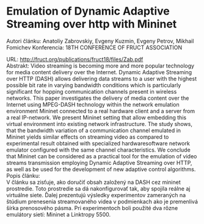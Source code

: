 # Emulation of  Dynamic Adaptive Streaming over http with Mininet
Autori článku: Anatoliy Zabrovskiy, Evgeny Kuzmin, Evgeny Petrov, Mikhail 
Fomichev Konferencia: 18TH CONFERENCE OF FRUCT ASSOCIATION 

URL: http://fruct.org/publications/fruct18/files/Zab.pdf  
Abstrakt: 
Video streaming is becoming more and more popular technology for media content delivery over the Internet. 
Dynamic Adaptive Streaming over HTTP (DASH) allows delivering data streams to a user with the highest possible bit rate in varying bandwidth conditions which is particularly significant for hopping communication channels present in wireless networks. 
This paper investigates the delivery of media content over the Internet using MPEG-DASH technology within the network emulation environment Mininet connected to a real hardware client and a server from a real IP-network. 
We present Mininet setting that allow embedding this virtual environment into existing network infrastructure.
 The study shows, that the bandwidth variation of a communication channel emulated in Mininet yields similar effects on streaming video as compared to experimental result obtained with specialized hardwaresoftware network emulator configured with the same channel characteristics.
 We conclude that Mininet can be considered as a practical tool for the emulation of video streams transmission employing Dynamic Adaptive Streaming over HTTP, as well as be used for the development of new adaptive control algorithms.   
Popis článku:  
V článku sa zisťuje, ako doručiť obsah založený na DASH cez mininet prostredie. 
Toto prostredie sa dá nakonfigurovať tak, aby spojila reálne aj virtuálne siete. 
Ďalej prezentujú výsledky experimentov zameraných na štúdium  prenesenia streamovaného videa v podmienkach ako je premenlivá šírka prenosového pásma. 
Pri experimentoch boli použité  dva rôzne emulátory sietí: Mininet a Linktropy 5500.   
